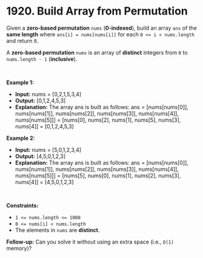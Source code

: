 # 1920. Build Array from Permutation

Given a **zero-based permutation** `nums` (**0-indexed**), build an array `ans` of the **same length** where `ans[i] = nums[nums[i]]` for each `0 <= i < nums.length` and return it.

A **zero-based permutation** `nums` is an array of **distinct** integers from `0` to `nums.length - 1` (**inclusive**).

<br/>

**Example 1:**
- **Input:** nums = \[0,2,1,5,3,4\]
- **Output:** \[0,1,2,4,5,3\]
- **Explanation:** The array ans is built as follows: 
  ans = \[nums\[nums\[0\]\], nums\[nums\[1\]\], nums\[nums\[2\]\], nums\[nums\[3\]\], nums\[nums\[4\]\], nums\[nums\[5\]\]\]
      = \[nums\[0\], nums\[2\], nums\[1\], nums\[5\], nums\[3\], nums\[4\]\]
      = \[0,1,2,4,5,3\]

**Example 2:**
- **Input:** nums = \[5,0,1,2,3,4\]
- **Output:** \[4,5,0,1,2,3\]
- **Explanation:** The array ans is built as follows:
  ans = \[nums\[nums\[0\]\], nums\[nums\[1\]\], nums\[nums\[2\]\], nums\[nums\[3\]\], nums\[nums\[4\]\], nums\[nums\[5\]\]\]
      = \[nums\[5\], nums\[0\], nums\[1\], nums\[2\], nums\[3\], nums\[4\]\]
      = \[4,5,0,1,2,3\]

<br/>

**Constraints:**
*   `1 <= nums.length <= 1000`
*   `0 <= nums[i] < nums.length`
*   The elements in `nums` are **distinct**.

**Follow-up:** Can you solve it without using an extra space (i.e., `O(1)` memory)?